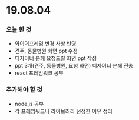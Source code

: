 # 19.08.04



### 오늘 한 것

- 와이어프레임 변경 사항 반영
- 견주, 동물병원 화면 ppt 수정
- 디자이너 분께 요청드릴 화면 ppt 작성
- ppt 3개(견주, 동물병원, 요청 화면) 디자이너 분께 전송
- react 프레임워크 공부



### 추가해야 할 것

- node.js 공부
- 각 프레임워크나 라이브러리 선정한 이유 정리

